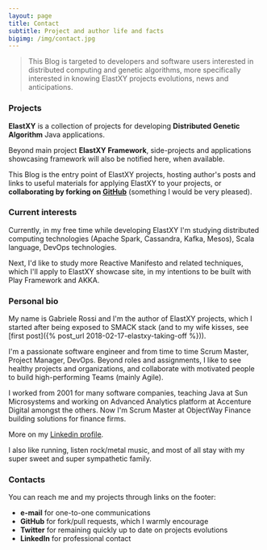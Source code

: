 ```yaml
---
layout: page
title: Contact
subtitle: Project and author life and facts
bigimg: /img/contact.jpg
---
```


> This Blog is targeted to developers and software users interested in distributed computing and genetic algorithms, more specifically interested in knowing ElastXY projects evolutions, news and anticipations.

### Projects

**ElastXY** is a collection of projects for developing **Distributed Genetic Algorithm** Java applications.

Beyond main project **ElastXY Framework**, side-projects and applications showcasing framework will also be notified here, when available.

This Blog is the entry point of ElastXY projects, hosting author's posts and links to useful materials for applying ElastXY to your projects, or **collaborating by forking on [GitHub](https://github.com/elastxy)** (something I would be very pleased).


### Current interests

Currently, in my free time while developing ElastXY I'm studying distributed computing technologies (Apache Spark, Cassandra, Kafka, Mesos), Scala language, DevOps technologies.

Next, I'd like to study more Reactive Manifesto and related techniques, which I'll apply to ElastXY showcase site, in my intentions to be built with Play Framework and AKKA.

### Personal bio

My name is Gabriele Rossi and I'm the author of ElastXY projects, which I started after being exposed to SMACK stack (and to my wife kisses, see [first post]({% post_url 2018-02-17-elastxy-taking-off %})).

I'm a passionate software engineer and from time to time Scrum Master, Project Manager, DevOps.
Beyond roles and assignments, I like to see healthy projects and organizations, and collaborate with motivated people to build high-performing Teams (mainly Agile).

I worked from 2001 for many software companies, teaching Java at Sun Microsystems and working on Advanced Analytics platform at Accenture Digital amongst the others. Now I'm Scrum Master at ObjectWay Finance building solutions for finance firms.

More on my [Linkedin profile](https://www.linkedin.com/in/gabrielerossi/).

I also like running, listen rock/metal music, and most of all stay with my super sweet and super sympathetic family.

### Contacts

You can reach me and my projects through links on the footer:
- **e-mail** for one-to-one communications
- **GitHub** for fork/pull requests, which I warmly encourage
- **Twitter** for remaining quickly up to date on projects evolutions
- **LinkedIn** for professional contact

